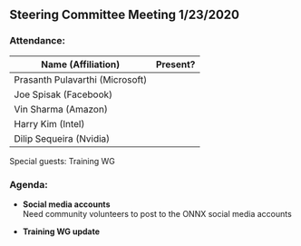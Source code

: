 ## Steering Committee Meeting 1/23/2020

### Attendance:

| Name (Affiliation) | Present? |
| ------------------------------- | --- |
| Prasanth Pulavarthi (Microsoft) |  |
| Joe Spisak (Facebook)           |  |
| Vin Sharma (Amazon)             |  | 
| Harry Kim (Intel)               |  |
| Dilip Sequeira (Nvidia)         |  |

Special guests: Training WG

### Agenda:

* **Social media accounts**   
Need community volunteers to post to the ONNX social media accounts

* **Training WG update**   

